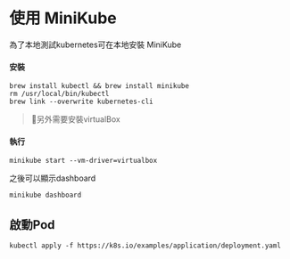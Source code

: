 # 使用 MiniKube

為了本地測試kubernetes可在本地安裝 MiniKube

#### 安裝

```
brew install kubectl && brew install minikube
rm /usr/local/bin/kubectl
brew link --overwrite kubernetes-cli
```

> 另外需要安裝virtualBox

#### 執行

```
minikube start --vm-driver=virtualbox
```

之後可以顯示dashboard

```
minikube dashboard
```

## 啟動Pod

```
kubectl apply -f https://k8s.io/examples/application/deployment.yaml
```



